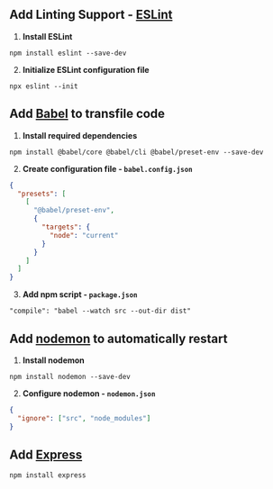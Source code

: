 ## Add Linting Support - [**ESLint**](https://eslint.org/)

1. **Install ESLint**

```
npm install eslint --save-dev
```

2. **Initialize ESLint configuration file**

```
npx eslint --init
```

## Add [**Babel**](https://babeljs.io/) to transfile code

1. **Install required dependencies**

```
npm install @babel/core @babel/cli @babel/preset-env --save-dev
```

2. **Create configuration file - `babel.config.json`**

```json
{
  "presets": [
    [
      "@babel/preset-env",
      {
        "targets": {
          "node": "current"
        }
      }
    ]
  ]
}
```

3. **Add npm script - `package.json`**

```
"compile": "babel --watch src --out-dir dist"
```

## Add [**nodemon**](https://nodemon.io/) to automatically restart

1. **Install nodemon**

```
npm install nodemon --save-dev
```

2. **Configure nodemon - `nodemon.json`**

```json
{
  "ignore": ["src", "node_modules"]
}
```

## Add [**Express**](https://expressjs.com/)

```
npm install express
```

